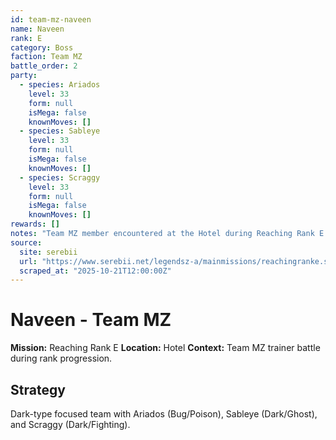 ```yaml
---
id: team-mz-naveen
name: Naveen
rank: E
category: Boss
faction: Team MZ
battle_order: 2
party:
  - species: Ariados
    level: 33
    form: null
    isMega: false
    knownMoves: []
  - species: Sableye
    level: 33
    form: null
    isMega: false
    knownMoves: []
  - species: Scraggy
    level: 33
    form: null
    isMega: false
    knownMoves: []
rewards: []
notes: "Team MZ member encountered at the Hotel during Reaching Rank E mission."
source:
  site: serebii
  url: "https://www.serebii.net/legendsz-a/mainmissions/reachingranke.shtml"
  scraped_at: "2025-10-21T12:00:00Z"
---
```


# Naveen - Team MZ

**Mission:** Reaching Rank E
**Location:** Hotel
**Context:** Team MZ trainer battle during rank progression.

## Strategy
Dark-type focused team with Ariados (Bug/Poison), Sableye (Dark/Ghost), and Scraggy (Dark/Fighting).
